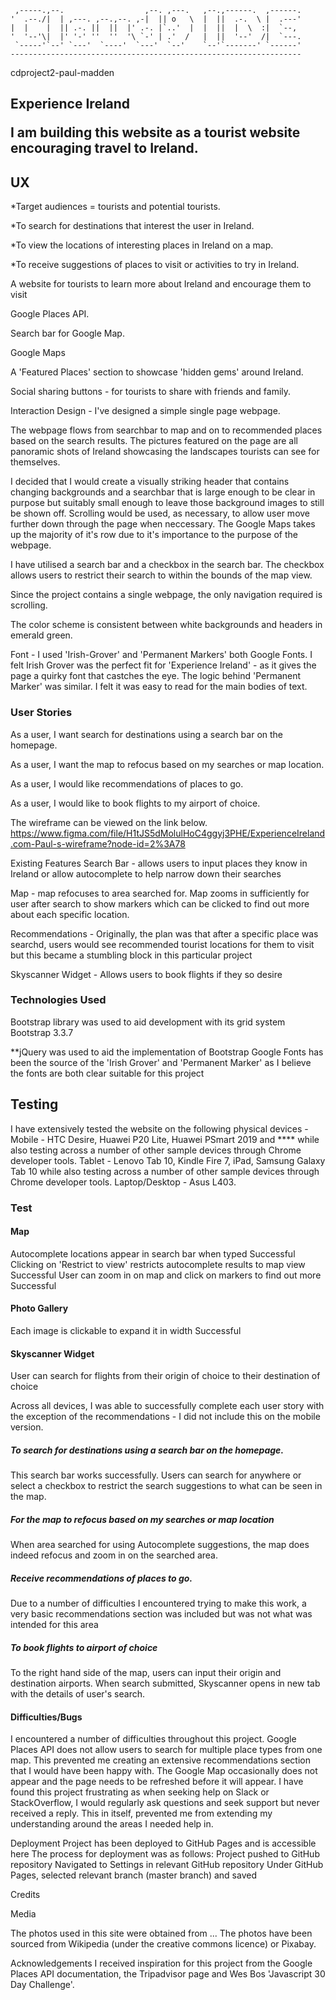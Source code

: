 
     ,-----.,--.                  ,--. ,---.   ,--.,------.  ,------.
    '  .--./|  | ,---. ,--.,--. ,-|  || o   \  |  ||  .-.  \ |  .---'
    |  |    |  || .-. ||  ||  |' .-. |`..'  |  |  ||  |  \  :|  `--, 
    '  '--'\|  |' '-' ''  ''  '\ `-' | .'  /   |  ||  '--'  /|  `---.
     `-----'`--' `---'  `----'  `---'  `--'    `--'`-------' `------'
    ----------------------------------------------------------------- 


cdproject2-paul-madden

<h2>Experience Ireland

I am building this website as a tourist website encouraging travel to Ireland.

<h2>UX</h2>
*Target audiences = tourists and potential tourists.

*To search for destinations that interest the user in Ireland.

*To view the locations of interesting places in Ireland on a map.

*To receive suggestions of places to visit or activities to try in Ireland.


A website for tourists to learn more about Ireland and encourage them to visit


Google Places API. 

Search bar for Google Map.

Google Maps

A 'Featured Places' section to showcase 'hidden gems' around Ireland.

Social sharing buttons - for tourists to share with friends and family.


Interaction Design - I've designed a simple single page webpage.

The webpage flows from searchbar to map and on to recommended places based on
the search results. 
The pictures featured on the page are all panoramic shots of Ireland
showcasing the landscapes tourists can see for themselves. 


I decided that I would create a visually striking header that contains changing
backgrounds and a searchbar that is large enough to be clear in purpose but 
suitably small enough to leave those background images to still be shown off.
Scrolling would be used, as necessary, to allow user move further down through
the page when neccessary. 
The Google Maps takes up the majority of it's row due to it's importance to the 
purpose of the webpage.

I have utilised a search bar and a checkbox in the search bar. 
The checkbox allows users to restrict their search to within the bounds of the 
map view.

Since the project contains a single webpage, the only navigation required is 
scrolling. 


The color scheme is consistent between white backgrounds and headers in emerald 
green. 

Font - I used 'Irish-Grover' and 'Permanent Markers' both Google Fonts. I felt Irish Grover was 
the perfect fit for 'Experience Ireland' - as it gives the page a quirky font that
castches the eye.
The logic behind 'Permanent Marker' was similar. 
I felt it was easy to read for the main bodies
of text. 

<h3>User Stories</h3>
As a user, I want search for destinations using a search bar on the homepage.

As a user, I want the map to refocus based on my searches or map location.

As a user, I would like recommendations of places to go.

As a user, I would like to book flights to my airport of choice.




The wireframe can be viewed on the link below.
https://www.figma.com/file/H1tJS5dMolulHoC4ggyj3PHE/ExperienceIreland.com-Paul-s-wireframe?node-id=2%3A78



Existing Features
Search Bar - allows users to input places they know in Ireland or allow 
autocomplete to help narrow down their searches


Map - map refocuses to area searched for. Map zooms in sufficiently for user after
search to show markers which can be clicked to find out more about each specific
location.

Recommendations - Originally, the plan was that after a specific place was searchd,
users would see recommended tourist locations for them to visit but this became 
a stumbling block in this particular project

Skyscanner Widget - Allows users to book flights if they so desire





<h3>Technologies Used</h3>
Bootstrap library was used to aid development with its grid system
Bootstrap 3.3.7

**jQuery was used to aid the implementation of Bootstrap 
Google Fonts has been the source of the 'Irish Grover' and 'Permanent Marker' as I
believe the fonts are both clear suitable for this project 



<h2>Testing</h2>

I have extensively tested the website on the following physical devices - Mobile - 
HTC Desire, Huawei P20 Lite, Huawei PSmart 2019 and **** while also testing across a number of other
sample devices through Chrome developer tools. 
Tablet - Lenovo Tab 10, Kindle Fire 7, iPad, Samsung Galaxy Tab 10 while also 
testing across a number of other sample devices through Chrome developer tools. 
Laptop/Desktop - Asus L403. 

 
<h3>Test</h3>
<h4>Map</h4>
Autocomplete locations appear in search bar when typed
Successful
Clicking on 'Restrict to view' restricts autocomplete results to map view
Successful
User can zoom in on map and click on markers to find out more
Successful

<h4>Photo Gallery</h4>
Each image is clickable to expand it in width
Successful

<h4>Skyscanner Widget</h4>
User can search for flights from their origin of choice to their destination of
choice

Across all devices, I was able to successfully complete each user story with the 
exception of the recommendations - I did not include this on the mobile version. 


<h5>To search for destinations using a search bar on the homepage.</h5>
This search bar works successfully. Users can search for anywhere or select a checkbox
to restrict the search suggestions to what can be seen in the map. 

<h5>For the map to refocus based on my searches or map location</h5>
When area searched for using Autocomplete suggestions, the map does indeed refocus 
and zoom in on the searched area. 

<h5>Receive recommendations of places to go.</h5>
Due to a number of difficulties I encountered trying to make this work, a very basic 
recommendations section was included but was not what was intended for this area

<h5>To book flights to airport of choice </h5>
To the right hand side of the map, users can input their origin and destination
airports. When search submitted, Skyscanner opens in new tab with the details of
user's search. 


<h4>Difficulties/Bugs</h4>
I encountered a number of difficulties throughout this project. 
Google Places API does not allow users to search for multiple place types from 
one map. This prevented me creating an extensive recommendations section that I 
would have been happy with. The Google Map occasionally does not appear and the 
page needs to be refreshed before it will appear. 
I have found this project frustrating as when seeking help on Slack or StackOverflow,
I would regularly ask questions and seek support but never received a reply. 
This in itself, prevented me from extending my understanding around the areas I 
needed help in. 


Deployment
Project has been deployed to GitHub Pages and is accessible here The process for
deployment was as follows:
Project pushed to GitHub repository
Navigated to Settings in relevant GitHub repository
Under GitHub Pages, selected relevant branch (master branch) and saved


Credits

Media

The photos used in this site were obtained from ...
The photos have been sourced from Wikipedia (under the creative commons licence) or 
Pixabay. 

Acknowledgements
I received inspiration for this project from the Google Places API documentation, 
the Tripadvisor page and Wes Bos 'Javascript 30 Day Challenge'.